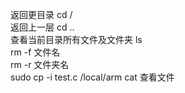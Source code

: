 返回更目录 cd /  
返回上一层 cd ..  
查看当前目录所有文件及文件夹 ls  
rm -f 文件名  
rm -r 文件夹名  
sudo cp -i test.c /local/arm
cat 查看文件
